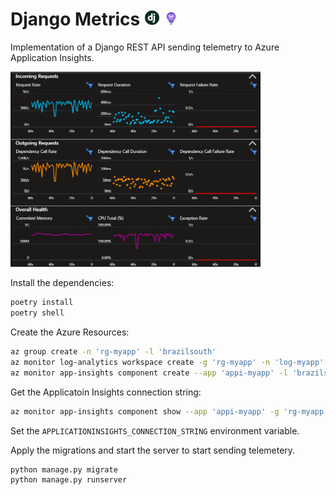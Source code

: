 # Django Metrics <img src=".docs/django.jpg" width=25 /> <img src=".docs/appi.svg" width=22 />

Implementation of a Django REST API sending telemetry to Azure Application Insights.

<img src=".docs/metrics.png" width=400 />

Install the dependencies:

```sh
poetry install
poetry shell
```

Create the Azure Resources:

```sh
az group create -n 'rg-myapp' -l 'brazilsouth'
az monitor log-analytics workspace create -g 'rg-myapp' -n 'log-myapp' -l 'brazilsouth'
az monitor app-insights component create --app 'appi-myapp' -l 'brazilsouth' -g 'rg-myapp' --workspace 'log-myapp'
```

Get the Applicatoin Insights connection string:

```sh
az monitor app-insights component show --app 'appi-myapp' -g 'rg-myapp' --query 'connectionString' -o tsv
```

Set the `APPLICATIONINSIGHTS_CONNECTION_STRING` environment variable.

Apply the migrations and start the server to start sending telemetery.

```sh
python manage.py migrate
python manage.py runserver
```
